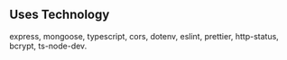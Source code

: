 ## Uses Technology
 express, mongoose, typescript, cors, dotenv, eslint, prettier, http-status, bcrypt, ts-node-dev.